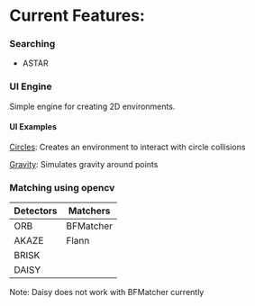 # Current Features:
### Searching 
* ASTAR

### UI Engine
Simple engine for creating 2D environments. 
#### UI Examples
[Circles](examples/ui/circles): Creates an environment to interact with circle collisions

[Gravity](examples/ui/gravity): Simulates gravity around points

### Matching using opencv 
| Detectors | Matchers  |
| --------  | --------  |
| ORB       | BFMatcher |
| AKAZE     | Flann     |
| BRISK     |           |
| DAISY     |           | 

Note: Daisy does not work with BFMatcher currently

